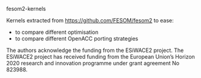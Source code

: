 fesom2-kernels

Kernels extracted from https://github.com/FESOM/fesom2 to ease:
- to compare different optimisation
- to compare different OpenACC porting strategies

The authors acknowledge the funding from the ESiWACE2 project. The ESiWACE2 project has received funding from the European Union’s Horizon 2020 research and innovation programme under grant agreement No 823988.
